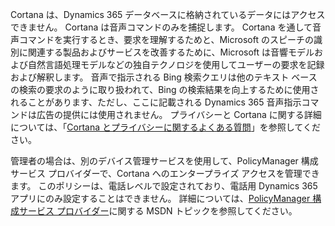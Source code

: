 Cortana は、Dynamics 365 データベースに格納されているデータにはアクセスできません。 Cortana は音声コマンドのみを捕捉します。 Cortana を通して音声コマンドを実行するとき、要求を理解するためと、Microsoft のスピーチの識別に関連する製品およびサービスを改善するために、Microsoft は音響モデルおよび自然言語処理モデルなどの独自テクノロジを使用してユーザーの要求を記録および解釈します。 音声で指示される Bing 検索クエリは他のテキスト ベースの検索の要求のように取り扱われて、Bing の検索結果を向上するために使用されることがあります、ただし、ここに記載される Dynamics 365 音声指示コマンドは広告の提供には使用されません。 プライバシーと Cortana に関する詳細については、「[Cortana とプライバシーに関するよくある質問](http://www.windowsphone.com/en-us/how-to/wp8/cortana/cortana-and-my-privacy-faq)」を参照してください。  
  
 管理者の場合は、別のデバイス管理サービスを使用して、PolicyManager 構成サービス プロバイダーで、Cortana へのエンタープライズ アクセスを管理できます。 このポリシーは、電話レベルで設定されており、電話用 Dynamics 365 アプリにのみ設定することはできません。 詳細については、[PolicyManager 構成サービス プロバイダー](https://msdn.microsoft.com/library/dn499739.aspx)に関する MSDN トピックを参照してください。